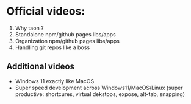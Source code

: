 # Official videos:
1. Why taon ?
2. Standalone npm/github pages libs/apps
3. Organization npm/github pages libs/apps
3. Handling git repos like a boss

## Additional videos
- Windows 11 exactly like MacOS
- Super speed development across Windows11/MacOS/Linux 
(super productive: shortcures, virtual dekstops, expose, alt-tab, snapping)
